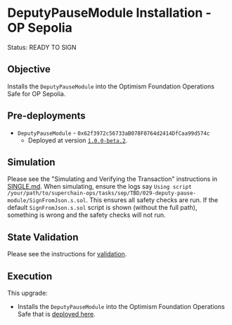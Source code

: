 # DeputyPauseModule Installation - OP Sepolia

Status: READY TO SIGN

## Objective

Installs the `DeputyPauseModule` into the Optimism Foundation Operations Safe for OP Sepolia.

## Pre-deployments

- `DeputyPauseModule` - `0x62f3972c56733aB078F0764d2414DfCaa99d574c`
  - Deployed at version [`1.0.0-beta.2`](https://github.com/ethereum-optimism/optimism/blob/cf7a37b6b9f46e259b4ecf5c709f465f63a5e0fd/packages/contracts-bedrock/src/safe/DeputyPauseModule.sol#L90).

## Simulation

Please see the "Simulating and Verifying the Transaction" instructions in [SINGLE.md](../../../SINGLE.md).
When simulating, ensure the logs say `Using script /your/path/to/superchain-ops/tasks/sep/TBD/029-deputy-pause-module/SignFromJson.s.sol`.
This ensures all safety checks are run. If the default `SignFromJson.s.sol` script is shown (without the full path), something is wrong and the safety checks will not run.

## State Validation

Please see the instructions for [validation](../TBD/VALIDATION.md).

## Execution

This upgrade:

- Installs the `DeputyPauseModule` into the Optimism Foundation Operations Safe that is [deployed here](https://sepolia.etherscan.io/address/0x62f3972c56733aB078F0764d2414DfCaa99d574c#code).
